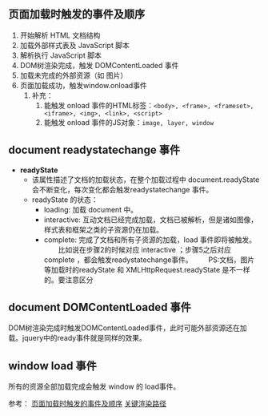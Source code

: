 <!--
 * @Descripttion: 
 * @version: 
 * @Author: shenjia
 * @Date: 2021-10-09 09:51:58
 * @LastEditors: shenjia
 * @LastEditTime: 2021-10-09 11:00:56
-->
## 页面加载时触发的事件及顺序
1. 开始解析 HTML 文档结构
2. 加载外部样式表及 JavaScript 脚本
3. 解析执行 JavaScript 脚本
4. DOM树渲染完成，触发 DOMContentLoaded 事件
5. 加载未完成的外部资源（如 图片）
6. 页面加载成功，触发window.onload事件
   1. 补充：
      1. 能触发 onload 事件的HTML标签：```<body>, <frame>, <frameset>, <iframe>, <img>, <link>, <script>```
      2. 能触发 onload 事件的JS对象：```image, layer, window```

## document readystatechange 事件
- **readyState** 
  - 该属性描述了文档的加载状态，在整个加载过程中 document.readyState 会不断变化，每次变化都会触发readystatechange 事件。
  - readyState 的状态：
    - loading: 加载 document 中。
    - interactive: 互动文档已经完成加载，文档已被解析，但是诸如图像，样式表和框架之类的子资源仍在加载。
    - complete: 完成了文档和所有子资源的加载，load 事件即将被触发。
　　比如说在步骤2的时候对应 interactive ；步骤5之后对应complete ，都会触发readystatechange事件。
　　PS:文档，图片等加载时的readyState 和 XMLHttpRequest.readyState 是不一样的。要注意区分

## document DOMContentLoaded 事件
DOM树渲染完成时触发DOMContentLoaded事件，此时可能外部资源还在加载。jquery中的ready事件就是同样的效果。

## window load 事件
所有的资源全部加载完成会触发 window 的 load事件。

参考：
[页面加载时触发的事件及顺序](https://www.cnblogs.com/shapeY/p/7662406.html)
[关键渲染路径](https://mp.weixin.qq.com/s?__biz=Mzg4MTYwMzY1Mw==&mid=2247495963&idx=1&sn=0c4d17e24e176f96ee879c1e4df9068d&source=41#wechat_redirect)